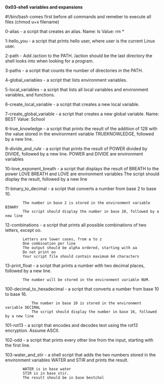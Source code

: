 **0x03-shell variables and expansions**

#!/bin/bash comes first before all commands 
and remeber to execute all files (chmod u+x filename)

0-alias - a script that creates an alias.
		Name: ls
		Value: rm *

1-hello_you - a  script that prints hello user, where user is the current Linux user.

2-path - Add /action to the PATH. /action should be the last directory the shell looks into when looking for a program.

3-paths - a script that counts the number of directories in the PATH.

4-global_variables - a script that lists environment variables.

5-local_variables - a script that lists all local variables and environment variables, and functions.

6-create_local_variable - a script that creates a new local variable.

7-create_global_variable -  a script that creates a new global variable.
				Name: BEST
				Value: School

8-true_knowledge - a script that prints the result of the addition of 128 with the value stored in the environment variable TRUEKNOWLEDGE, followed by a new line.

9-divide_and_rule -  a script that prints the result of POWER divided by DIVIDE, followed by a new line.
			POWER and DIVIDE are environment variables

10-love_exponent_breath -  a script that displays the result of BREATH to the power LOVE
				BREATH and LOVE are environment variables
				The script should display the result, followed by a new line

11-binary_to_decimal - a script that converts a number from base 2 to base 10.

			The number in base 2 is stored in the environment variable BINARY
			The script should display the number in base 10, followed by a new line

12-combinations - a script that prints all possible combinations of two letters, except oo.

			Letters are lower cases, from a to z
			One combination per line
			The output should be alpha ordered, starting with aa
			Do not print oo
			Your script file should contain maximum 64 characters

13-print_float - a script that prints a number with two decimal places, followed by a new line.

			The number will be stored in the environment variable NUM.

100-decimal_to_hexadecimal - a script that converts a number from base 10 to base 16.

				The number in base 10 is stored in the environment variable DECIMAL
				The script should display the number in base 16, followed by a new line

101-rot13 - a script that encodes and decodes text using the rot13 encryption. Assume ASCII.

102-odd - a script that prints every other line from the input, starting with the first line.

103-water_and_stir - a shell script that adds the two numbers stored in the environment variables WATER and STIR and prints the result.

			WATER is in base water
			STIR is in base stir.
			The result should be in base bestchol
